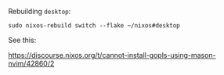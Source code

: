 Rebuilding `desktop`:
```shell
sudo nixos-rebuild switch --flake ~/nixos#desktop
```
See this:

https://discourse.nixos.org/t/cannot-install-gopls-using-mason-nvim/42860/2

